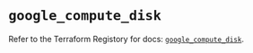 # `google_compute_disk`

Refer to the Terraform Registory for docs: [`google_compute_disk`](https://registry.terraform.io/providers/hashicorp/google/5.10.0/docs/resources/compute_disk).
